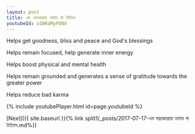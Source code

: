```yaml
---
layout: post
title: ওম ভেদকরায়া নামায গা টাইমস
youtubeId: aIWKUMyPXN4
---
```

 
 
Helps get goodness, bliss and peace and God's blessings
 
Helps remain focused, help generate inner energy 
 
Helps boost physical and mental health 
 
Helps remain grounded and generates a sense of gratitude towards the greater power 
 
Helps reduce bad karma
 
 
 
 


{% include youtubePlayer.html id=page.youtubeId %}
 
[Next]({{ site.baseurl }}{% link  split1/_posts/2017-07-17-ওম মাদ্রাকারায়া নামায গা টাইমস.md%})
 
